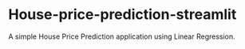 # House-price-prediction-streamlit
A simple House Price Prediction application using Linear Regression.
